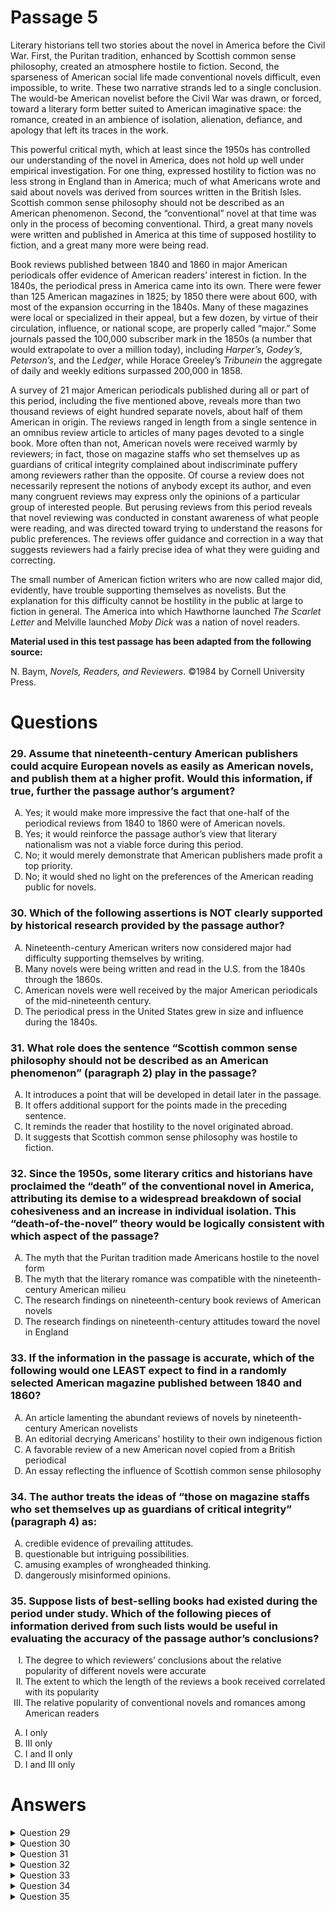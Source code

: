 # Passage 5
Literary historians tell two stories about the novel in America before the Civil War. First, the Puritan tradition, enhanced by Scottish common sense philosophy, created an atmosphere hostile to fiction. Second, the sparseness of American social life made conventional novels difficult, even impossible, to write. These two narrative strands led to a single conclusion. The would-be American novelist before the Civil War was drawn, or forced, toward a literary form better suited to American imaginative space: the romance, created in an ambience of isolation, alienation, defiance, and apology that left its traces in the work.

This powerful critical myth, which at least since the 1950s has controlled our understanding of the novel in America, does not hold up well under empirical investigation. For one thing, expressed hostility to fiction was no less strong in England than in America; much of what Americans wrote and said about novels was derived from sources written in the British Isles. Scottish common sense philosophy should not be described as an American phenomenon. Second, the “conventional” novel at that time was only in the process of becoming conventional. Third, a great many novels were written and published in America at this time of supposed hostility to fiction, and a great many more were being read.

Book reviews published between 1840 and 1860 in major American periodicals offer evidence of American readers’ interest in fiction. In the 1840s, the periodical press in America came into its own. There were fewer than 125 American magazines in 1825; by 1850 there were about 600, with most of the expansion occurring in the 1840s. Many of these magazines were local or specialized in their appeal, but a few dozen, by virtue of their circulation, influence, or national scope, are properly called “major.” Some journals passed the 100,000 subscriber mark in the 1850s (a number that would extrapolate to over a million today), including *Harper’s*, *Godey’s*, *Peterson’s*, and the *Ledger*, while Horace Greeley’s *Tribunein* the aggregate of daily and weekly editions surpassed 200,000 in 1858.

A survey of 21 major American periodicals published during all or part of this period, including the five mentioned above, reveals more than two thousand reviews of eight hundred separate novels, about half of them American in origin. The reviews ranged in length from a single sentence in an omnibus review article to articles of many pages devoted to a single book. More often than not, American novels were received warmly by reviewers; in fact, those on magazine staffs who set themselves up as guardians of critical integrity complained about indiscriminate puffery among reviewers rather than the opposite. Of course a review does not necessarily represent the notions of anybody except its author, and even many congruent reviews may express only the opinions of a particular group of interested people. But perusing reviews from this period reveals that novel reviewing was conducted in constant awareness of what people were reading, and was directed toward trying to understand the reasons for public preferences. The reviews offer guidance and correction in a way that suggests reviewers had a fairly precise idea of what they were guiding and correcting.

The small number of American fiction writers who are now called major did, evidently, have trouble supporting themselves as novelists. But the explanation for this difficulty cannot be hostility in the public at large to fiction in general. The America into which Hawthorne launched *The Scarlet Letter* and Melville launched *Moby Dick* was a nation of novel readers.

**Material used in this test passage has been adapted from the following source:**

N. Baym, *Novels, Readers, and Reviewers*. ©1984 by Cornell University Press.

# Questions
### 29. Assume that nineteenth-century American publishers could acquire European novels as easily as American novels, and publish them at a higher profit. Would this information, if true, further the passage author’s argument?
<ol type="A">
  <li>Yes; it would make more impressive the fact that one-half of the periodical reviews from 1840 to 1860 were of American novels.</li>
  <li>Yes; it would reinforce the passage author’s view that literary nationalism was not a viable force during this period.</li>
  <li>No; it would merely demonstrate that American publishers made profit a top priority.</li>
  <li>No; it would shed no light on the preferences of the American reading public for novels.</li>
</ol>

### 30. Which of the following assertions is NOT clearly supported by historical research provided by the passage author?
<ol type="A">
  <li>Nineteenth-century American writers now considered major had difficulty supporting themselves by writing.</li>
  <li>Many novels were being written and read in the U.S. from the 1840s through the 1860s.</li>
  <li>American novels were well received by the major American periodicals of the mid-nineteenth century.</li>
  <li>The periodical press in the United States grew in size and influence during the 1840s.</li>
</ol>

### 31. What role does the sentence “Scottish common sense philosophy should not be described as an American phenomenon” (paragraph 2) play in the passage?
<ol type="A">
  <li>It introduces a point that will be developed in detail later in the passage.</li>
  <li>It offers additional support for the points made in the preceding sentence.</li>
  <li>It reminds the reader that hostility to the novel originated abroad.</li>
  <li>It suggests that Scottish common sense philosophy was hostile to fiction.</li>
</ol>

### 32. Since the 1950s, some literary critics and historians have proclaimed the “death” of the conventional novel in America, attributing its demise to a widespread breakdown of social cohesiveness and an increase in individual isolation. This “death-of-the-novel” theory would be logically consistent with which aspect of the passage?
<ol type="A">
  <li>The myth that the Puritan tradition made Americans hostile to the novel form</li>
  <li>The myth that the literary romance was compatible with the nineteenth-century American milieu</li>
  <li>The research findings on nineteenth-century book reviews of American novels</li>
  <li>The research findings on nineteenth-century attitudes toward the novel in England</li>
</ol>

### 33. If the information in the passage is accurate, which of the following would one LEAST expect to find in a randomly selected American magazine published between 1840 and 1860?
<ol type="A">
  <li>An article lamenting the abundant reviews of novels by nineteenth-century American novelists</li>
  <li>An editorial decrying Americans’ hostility to their own indigenous fiction</li>
  <li>A favorable review of a new American novel copied from a British periodical</li>
  <li>An essay reflecting the influence of Scottish common sense philosophy</li>
</ol>

### 34. The author treats the ideas of “those on magazine staffs who set themselves up as guardians of critical integrity” (paragraph 4) as:
<ol type="A">
  <li>credible evidence of prevailing attitudes.</li>
  <li>questionable but intriguing possibilities.</li>
  <li>amusing examples of wrongheaded thinking.</li>
  <li>dangerously misinformed opinions.</li>
</ol>

### 35. Suppose lists of best-selling books had existed during the period under study. Which of the following pieces of information derived from such lists would be useful in evaluating the accuracy of the passage author’s conclusions?
<ol type="I">
  <li>The degree to which reviewers’ conclusions about the relative popularity of different novels were accurate</li>
  <li>The extent to which the length of the reviews a book received correlated with its popularity</li>
  <li>The relative popularity of conventional novels and romances among American readers</li>
</ol>
<ol type="A">
  <li>I only</li>
  <li>III only</li>
  <li>I and II only</li>
  <li>I and III only</li>
</ol>

# Answers
<details>
  <summary>Question 29</summary>
  <b>Solution</b>: The correct answer is <b>A</b>.

  <ol type="A">
    <li>The author makes a key point about the expansion of the number of journals during this period and how these journals ran two thousand reviews of eight hundred novels, around half of them of U.S. origin, in order to show the great public interest in novels by U.S. authors. Therefore, it only follows that the number of American novels being read would be even more impressive, given that publishers in the U.S. could profit more by publishing European novels.</li>
    <li>The author does not raise the issue of literary nationalism or hold this view. The statistic that half the novels were American only serves to show that many novels were being written in the U.S. as well as Europe and that the U.S. public was interested in reading them. It is not presented as evidence concerning literary nationalism or whether or not it was a viable force. See <i>rationale A</i>.</li>
    <li>It would more logically follow in this case that publishers were as interested if not more interested in responding to the interest of the U.S. reading public as in making a profit. Otherwise, they would be more inclined to promote European novels over American. This only reinforces the author’s point that the U.S. “was a nation of novel readers” rather than showing publishers were only interested in a profit. </li>
    <li>On the contrary, this would show that publishers were interested in responding to the public’s interest in novels, especially American novels, since they could make more profit on European novels. See <i>rationales A and C.</i></li>
  </ol>
</details>

<details>
  <summary>Question 30</summary>
  <b>Solution</b>: The correct answer is <b>A</b>.

  <ol type="A">
    <li>The author states: “The small number of American fiction writers who are now called major did, evidently, have trouble supporting themselves as novelists.” However, the author does not present the evidence and leaves this as a simple assertion.</li>
    <li>The author supports this by citing the actual number of reviews of novels and the number of novels reviewed during this period, two thousand and eight hundred respectively.</li>
    <li>The author points out how, from perusing reviews during this period, American novels were well-received by reviewers to the point that staff members of magazines were concerned that reviewers were too quick to praise.</li>
    <li>The author provides ample statistics to support this point: “There were fewer than 125 American magazines in 1825; by 1850 there were about 600. . . .” This included a number of journals that had over 100,000 subscribers and Horace Greeley’s <i>Tribune</i> with over 200,000 subscribers.</li>
  </ol>
</details>

<details>
  <summary>Question 31</summary>
  <b>Solution</b>: The correct answer is <b>B</b>.

  <ol type="A">
    <li>At no point later in the passage is this statement developed further. The statement is designed to counter one the critical myths referred to in the opening paragraph.</li>
    <li>The previous sentence in part reads: “. . . much of what Americans wrote and said about novels was derived from sources in the British Isles.” In the context of the passage argument, the sentence in question is therefore a logical extension of this statement, elaborating on this point by means of specific reference to the origin of Scottish common sense philosophy in the U.S.</li>
    <li>The author never specifically makes the point that hostility to the novel originated abroad, only that “expressed hostility to fiction was no less strong in England than in America,” implying that this could have just as easily been a simultaneous development and that some Americans were simply influenced by what was said and wrote about regarding the novel in England.</li>
    <li>In citing one of the critical myths of literary history, the passage does not suggest that Scottish common sense philosophy <i>itself</i> was openly hostile to fiction, only that it joined with Puritanism to create an atmosphere hostile to fiction, a fine distinction. In addition, when considering its context within the passage, the sentence in question functions not to support this idea but to additionally support the preceding sentence. See <i>rationale B</i>.</li>
  </ol>
</details>

<details>
  <summary>Question 32</summary>
  <b>Solution</b>: The correct answer is <b>B</b>.

  <ol type="A">
    <li>The author never explains specifically why the Puritan tradition was hostile to the novel. Therefore, there is no basis for seeing the similarity between that myth and the reasons cited for the death of the novel in the 1950s.</li>
    <li>The breakdown of social cohesiveness and individual isolation are two reasons given for why the romance was prevalent, stating that the romance was “a literary form better suited to American imaginative space: the romance, created in an ambience of isolation, alienation, defiance, and apology that left its traces in the work.”</li>
    <li>The reviews, far from proclaiming the death of the novel, were largely enthusiastic, giving tacit approval to the form and, if anything, giving it new life.</li>
    <li>Beyond implying that Scottish common sense philosophy may have influenced this hostility, the author does not explain the actual reasons behind this hostility, including specifically why Scottish common sense philosophy would contribute to this atmosphere. Therefore, there is no basis for comparing this to the death of the novel theory.</li>
  </ol>
</details>

<details>
  <summary>Question 33</summary>
  <b>Solution</b>: The correct answer is <b>B</b>.

  <ol type="A">
    <li>This would be consistent with the passage argument, which pointed out that novels were being favorably reviewed and that some magazine staff members were concerned about “indiscriminate puffery among reviewers.”</li>
    <li>The author has pointed out that this hostility, one of the critical myths posited by literary historians, largely did not exist: “. . . a great many novels were written and published in America at this time of supposed hostility to fiction, and a great many more were being read.” Therefore, such an editorial would be unlikely, especially since half the novels being read by the reading public in the U.S. were American.</li>
    <li>This would be consistent with the observation in the passage that “much of what Americans wrote and said about novels was derived from sources written in the British Isles.” Given the passage argument, this presumably could include favorable as well as unfavorable opinions about novels. Therefore, it would not be far-fetched to find a favorable review of an American novel copied from a British periodical in an American periodical, especially given a general atmosphere favorably inclined toward novels in which “American novels were received warmly by reviewers.”</li>
    <li>Such an essay could very well appear, especially since the author points out that this philosophy had some influence upon life and thought in the U.S. Another reason such an essay could very well appear would be if reviewers were aware of the influence of this philosophy on opinions concerning the novel and wanted to correct this opinion and offer guidance to readers, which, as the author points out, <i>was</i> one of the roles assumed by reviewers during this period.</li>
  </ol>
</details>

<details>
  <summary>Question 34</summary>
  <b>Solution</b>: The correct answer is <b>A</b>.

  <ol type="A">
    <li>The author points out that “American novels were received warmly by reviewers.” So the views on the part of magazine staff represent credible evidence of yet another prevailing attitude at the time as reported by the author, who observes that these staff “complained about indiscriminate puffery among reviewers.”</li>
    <li>The author presents these staff members as <i>evidence</i> of a prevailing attitude rather than as simply “questionable,” and as actual rather than as simply “intriguing possibilities.” See <i>rationale A</i>.</li>
    <li>The author does not pass this judgment on these staff members, who simply reflect an attitude at the time, although the author does point out how reviewers were sensitive to the reading public and offered them guidance.</li>
    <li>The author does not pass this judgment but only sees these staff members as being concerned about the lack of standards among reviewers, and not entirely without cause, given the large number of favorable reviews.</li>
  </ol>
</details>

<details>
  <summary>Question 35</summary>
  <b>Solution</b>: The correct answer is <b>D</b>.

  <ol type="A">
    <li>Option III is also correct. See <i>rationale D</i>.</li>
    <li>Option I is also correct. See <i>rationale D</i>.</li>
    <li>The author makes no correlation between the length of the reviews the books received and their popularity, simply stating that reviews were of varying length with many of them highly favorable toward the novels they reviewed.</li>
    <li>The author, even while acknowledging that reviewers and even groups of reviewers were expressing their own opinions in reviewing novels, nonetheless points out that, based on perusing reviews at the time, the reviewers had a fairly precise idea of public preferences and what guidance and correction to this public they were offering. The author also argues that novels were highly popular during this period and many were being written, thus dispelling the critical myth that would-be novelists were writing romances, which were more suited to conditions in the U.S. at the time. It follows, then, that these lists would need to reflect the relative popularity of romances and novels in order to evaluate the accuracy of the passage argument regarding the popularity of novels.</li>
  </ol>
</details>